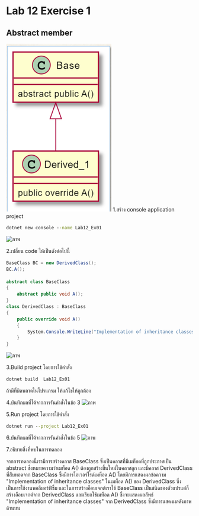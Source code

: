 # Lab 12 Exercise 1

## Abstract member
![alt text](./Pictures/image01.png)
1.สร้าง console application project

```cmd
dotnet new console --name Lab12_Ex01
```
![ภาพ](https://github.com/AnchisaPhetnoi/03376836-OOP-2566-Lab-12/assets/144197034/4c57778b-0b9f-4f10-92f9-fc324a18788b)

2.เปลี่ยน code ให้เป็นดังต่อไปนี้

```cs
BaseClass BC = new DerivedClass();
BC.A(); 

abstract class BaseClass
{
    abstract public void A();
}
class DerivedClass : BaseClass
{
    public override void A()
    {
        System.Console.WriteLine("Implementation of inheritance classes");
    }
}
```
![ภาพ](https://github.com/AnchisaPhetnoi/03376836-OOP-2566-Lab-12/assets/144197034/bc7b0281-dbe4-43e9-a206-4fcb77652589)

3.Build project โดยการใช้คำสั่ง

```cmd
dotnet build  Lab12_Ex01
```

ถ้ามีที่ผิดพลาดในโปรแกรม ให้แก้ไขให้ถูกต้อง

4.บันทึกผลที่ได้จากการรันคำสั่งในข้อ 3
![ภาพ](https://github.com/AnchisaPhetnoi/03376836-OOP-2566-Lab-12/assets/144197034/183c7ba0-dd10-45c2-8217-2ee5ac3ce649)

5.Run project โดยการใช้คำสั่ง

```cmd
dotnet run --project Lab12_Ex01
```

6.บันทึกผลที่ได้จากการรันคำสั่งในข้อ 5
![ภาพ](https://github.com/AnchisaPhetnoi/03376836-OOP-2566-Lab-12/assets/144197034/2d6dd4d2-6f0c-417c-971e-aaff34716b12)

7.อธิบายสิ่งที่พบในการทดลอง

จากการทดลองนี้เรามีการสร้างคลาส BaseClass ซึ่งเป็นคลาสที่มีเมท็อดที่ถูกประกาศเป็น abstract ซึ่งหมายความว่าเมท็อด A() ต้องถูกสร้างขึ้นใหม่ในคลาสลูก และมีคลาส DerivedClass ที่สืบทอดจาก BaseClass ซึ่งมีการโอเวอร์ไรด์เมท็อด A() โดยมีการแสดงผลข้อความ "Implementation of inheritance classes" ในเมท็อด A() ของ DerivedClass ซึ่งเป็นการใช้งานพอลีมอร์ฟิซึ่ม และในการสร้างอ็อบเจกต์เราใช้ BaseClass เป็นชนิดของตัวแปรแต่ก็สร้างอ็อบเจกต์จาก DerivedClass และเรียกใช้เมท็อด A() ซึ่งจะแสดงผลลัพธ์ "Implementation of inheritance classes" จาก DerivedClass ซึ่งมีการแสดงผลดังภาพด้านบน
